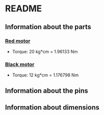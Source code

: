 # README
## Information about the parts
### [Red motor](https://www.amazon.com/LewanSoul-LD-27MG-Standard-Digital-Aluminium/dp/B07569WJ1M/ref=sr_1_32_sspa?crid=31B42GL27QTL7&keywords=5+kgcm+servo+motor&qid=1666886402&s=toys-and-games&sprefix=5+kgcm+servo+motor%2Ctoys-and-games%2C182&sr=1-32-spons&psc=1)
- Torque: 20 kg*cm = 1.96133 Nm
### [Black motor](https://www.amazon.com/2-Pack-MG996R-Torque-Digital-Helicopter/dp/B09JWK494C/ref=sr_1_3?crid=3Q2INROFVCJ0U&keywords=mg9965&qid=1667490053&sprefix=mg9965%2Caps%2C358&sr=8-3)
- Torque: 12 kg*cm = 1.176798 Nm
## Information about the pins
## Information about dimensions